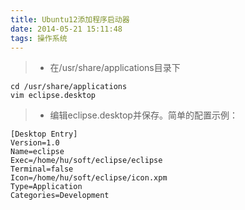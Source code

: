 ```yaml
---
title: Ubuntu12添加程序启动器
date: 2014-05-21 15:11:48
tags: 操作系统
---
```

> * 在/usr/share/applications目录下

```
cd /usr/share/applications  
vim eclipse.desktop  
```
<!---more-->

> * 编辑eclipse.desktop并保存。简单的配置示例：

```
[Desktop Entry]  
Version=1.0  
Name=eclipse  
Exec=/home/hu/soft/eclipse/eclipse  
Terminal=false  
Icon=/home/hu/soft/eclipse/icon.xpm  
Type=Application  
Categories=Development  
```
